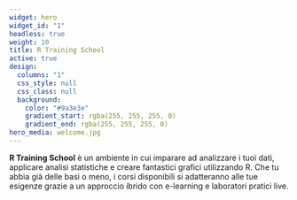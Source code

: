 ```yaml
---
widget: hero
widget_id: "1"
headless: true
weight: 10
title: R Training School
active: true
design:
  columns: "1"
  css_style: null
  css_class: null
  background:
    color: "#9a3e3e"
    gradient_start: rgba(255, 255, 255, 0)
    gradient_end: rgba(255, 255, 255, 0)
hero_media: welcome.jpg
---
```

**R Training School** è un ambiente in cui imparare ad analizzare i tuoi dati, applicare analisi statistiche e creare fantastici grafici utilizzando R. Che tu abbia già delle basi o meno, i corsi disponibili si adatteranno alle tue esigenze grazie a un approccio ibrido con e-learning e laboratori pratici live.